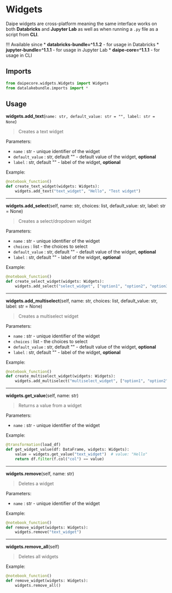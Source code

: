 # Widgets

Daipe widgets are cross-platform meaning the same interface works on both __Databricks__ and __Jupyter Lab__ as well as when running a `.py` file as a script from __CLI__.

!!! Available since
    * **databricks-bundle=^1.1.2** - for usage in Databricks
    * **jupyter-bundle=^1.1.1** - for usage in Jupyter Lab
    * **daipe-core=^1.1.1** - for usage in CLI

## Imports

```python
from daipecore.widgets.Widgets import Widgets
from datalakebundle.imports import *
```

## Usage


__widgets.add_text__(`name: str, default_value: str = "", label: str = None`)

> Creates a text widget

Parameters:

- `name` : str - unique identifier of the widget
- `default_value` : str, default "" - default value of the widget, __optional__
- `label` : str, default "" - label of the widget, __optional__

Example:

```python
@notebook_function()
def create_text_widget(widgets: Widgets):
    widgets.add_text("text_widget", "Hello", "Test widget")
```
___

__widgets.add_select__(self, name: str, choices: list, default_value: str, label: str = None)

> Creates a select/dropdown widget

Parameters:

- `name` : str - unique identifier of the widget
- `choices` : list - the choices to select
- `default_value` : str, default "" - default value of the widget, __optional__
- `label` : str, default "" - label of the widget, __optional__

Example:

```python
@notebook_function()
def create_select_widget(widgets: Widgets):
    widgets.add_select("select_widget", ["option1", "option2", "option3"], "option1", "Test widget")
```

___

__widgets.add_multiselect__(self, name: str, choices: list, default_value: str, label: str = None)

> Creates a multiselect widget

Parameters:

- `name` : str - unique identifier of the widget
- `choices` : list - the choices to select
- `default_value` : str, default "" - default value of the widget, __optional__
- `label` : str, default "" - label of the widget, __optional__

Example:

```python
@notebook_function()
def create_multiselect_widget(widgets: Widgets):
    widgets.add_multiselect("multiselect_widget", ["option1", "option2", "option3"], "option1", "Test widget")
```
___


__widgets.get_value__(self, name: str)

> Returns a value from a widget

Parameters:

- `name` : str - unique identifier of the widget

Example:

```python
@transformation(load_df)
def get_widget_value(df: DataFrame, widgets: Widgets):
    value = widgets.get_value("text_widget")  # value: "Hello"
    return df.filter(f.col("col") == value)
```

---


__widgets.remove__(self, name: str)

> Deletes a widget

Parameters:

- `name` : str - unique identifier of the widget

Example:

```python
@notebook_function()
def remove_widget(widgets: Widgets):
    widgets.remove("text_widget")
```

---


__widgets.remove_all__(self)

> Deletes all widgets

Example:

```python
@notebook_function()
def remove_widget(widgets: Widgets):
    widgets.remove_all()
```

